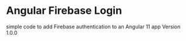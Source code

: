 # Angular Firebase Login

simple code to add Firebase authentication to an Angular 11 app
Version 1.0.0